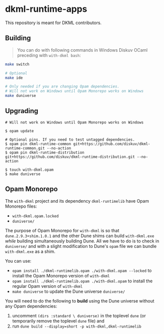 # dkml-runtime-apps

This repository is meant for DKML contributors.

## Building

> You can do with following commands in Windows Diskuv OCaml
> preceding with `with-dkml bash`:

```sh
make switch

# Optional
make ide

# Only needed if you are changing Opam dependencies.
# Will not work on Windows until Opam Monorepo works on Windows
make duniverse
```

## Upgrading

```console
# Will not work on Windows until Opam Monorepo works on Windows

$ opam update

# Optional pins. If you need to test untagged dependencies.
$ opam pin dkml-runtime-common git+https://github.com/diskuv/dkml-runtime-common.git --no-action
$ opam pin dkml-runtime-distribution git+https://github.com/diskuv/dkml-runtime-distribution.git --no-action

$ touch with-dkml.opam
$ make duniverse
```

## Opam Monorepo

The `with-dkml` project and its dependency `dkml-runtimelib` have Opam Monorepo files:

* `with-dkml.opam.locked`
* `duniverse/`

The purpose of Opam Monorepo for `with-dkml` is so that `dune.2.9.3+shim.1.0.1` and the other Dune
shims can build `with-dkml.exe` _while_ building simultaneously building Dune. All we have to do is to check in
`duniverse/` and with a slight modification to Dune's `opam` file we can bundle `with-dkml.exe`
as a shim.

You can use:

* `opam install ./dkml-runtimelib.opam ./with-dkml.opam --locked` to install the Opam Monorepo version of `with-dkml`
* `opam install ./dkml-runtimelib.opam ./with-dkml.opam` to install the regular Opam version of `with-dkml`
* `make duniverse` to update the Dune universe `duniverse/`

You will need to do the following to **build** using the Dune universe without any Opam dependencies:

1. uncomment `(dirs :standard \ duniverse)` in the toplevel `dune` (or temporarily remove the toplevel `dune` file) and
2. run `dune build --display=short -p with-dkml,dkml-runtimelib`
